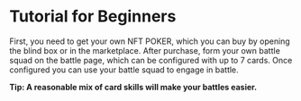 # Tutorial for Beginners

First, you need to get your own NFT POKER, which you can buy by opening the blind box or in the marketplace. After purchase, form your own battle squad on the battle page, which can be configured with up to 7 cards. Once configured you can use your battle squad to engage in battle.

**Tip: A reasonable mix of card skills will make your battles easier.**
